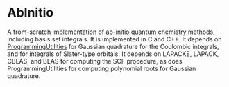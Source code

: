 # AbInitio
A from-scratch implementation of ab-initio quantum chemistry methods, including basis set integrals. It is implemented in C and C++. It depends on [ProgrammingUtilities](https://github.com/cgbriggs99/ProgrammingUtilites) for Gaussian quadrature for the Coulombic integrals, and for integrals of Slater-type orbitals. It depends on LAPACKE, LAPACK, CBLAS, and BLAS for computing the SCF procedure, as does ProgrammingUtilities for computing polynomial roots for Gaussian quadrature.
